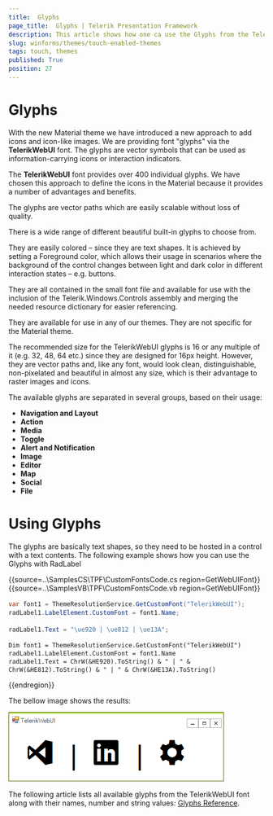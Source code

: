 ```yaml
---
title:  Glyphs
page_title:  Glyphs | Telerik Presentation Framework
description: This article shows how one ca use the Glyphs from the TelerikWebUI font. 
slug: winforms/themes/touch-enabled-themes
tags: touch, themes
published: True
position: 27
---
```


# Glyphs

With the new Material theme we have introduced a new approach to add icons and icon-like images. We are providing font "glyphs" via the __TelerikWebUI__ font. The glyphs are vector symbols that can be used as information-carrying icons or interaction indicators.

The __TelerikWebUI__ font provides over 400 individual glyphs. We have chosen this approach to define the icons in the Material because it provides a number of advantages and benefits.

The glyphs are vector paths which are easily scalable without loss of quality.

There is a wide range of different beautiful built-in glyphs to choose from.

They are easily colored – since they are text shapes. It is achieved by setting a Foreground color, which allows their usage in scenarios where the background of the control changes between light and dark color in different interaction states – e.g. buttons.

They are all contained in the small font file and available for use with the inclusion of the Telerik.Windows.Controls assembly and merging the needed resource dictionary for easier referencing.

They are available for use in any of our themes. They are not specific for the Material theme.

The recommended size for the TelerikWebUI glyphs is 16 or any multiple of it (e.g. 32, 48, 64 etc.) since they are designed for 16px height. However, they are vector paths and, like any font, would look clean, distinguishable, non-pixelated and beautiful in almost any size, which is their advantage to raster images and icons.

The available glyphs are separated in several groups, based on their usage:

* __Navigation and Layout__
* __Action__
* __Media__
* __Toggle__
* __Alert and Notification__
* __Image__
* __Editor__
* __Map__
* __Social__
* __File__

# Using Glyphs

The glyphs are basically text shapes, so they need to be hosted in a control with a text contents. The following example shows how you can use the Glyphs with RadLabel

{{source=..\SamplesCS\TPF\CustomFontsCode.cs region=GetWebUIFont}} 
{{source=..\SamplesVB\TPF\CustomFontsCode.vb region=GetWebUIFont}}
````C#
var font1 = ThemeResolutionService.GetCustomFont("TelerikWebUI");
radLabel1.LabelElement.CustomFont = font1.Name;
           
radLabel1.Text = "\ue920 | \ue812 | \ue13A";

````
````VB.NET
Dim font1 = ThemeResolutionService.GetCustomFont("TelerikWebUI")
radLabel1.LabelElement.CustomFont = font1.Name
radLabel1.Text = ChrW(&HE920).ToString() & " | " & ChrW(&HE812).ToString() & " | " & ChrW(&HE13A).ToString()

````



{{endregion}} 

The bellow image shows the results:

![tpf-glyphs001](images/tpf-glyphs001.png)    

The following article lists all available glyphs from the TelerikWebUI font along with their names, number and string values: [Glyphs Reference](http://localhost/devtools/winforms/telerik-presentation-framework/glyphs).